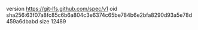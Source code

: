 version https://git-lfs.github.com/spec/v1
oid sha256:63f07a8fc85c6b6a804c3e6374c65be784b6e2bfa8290d93a5e78d459a6dbabd
size 12489
